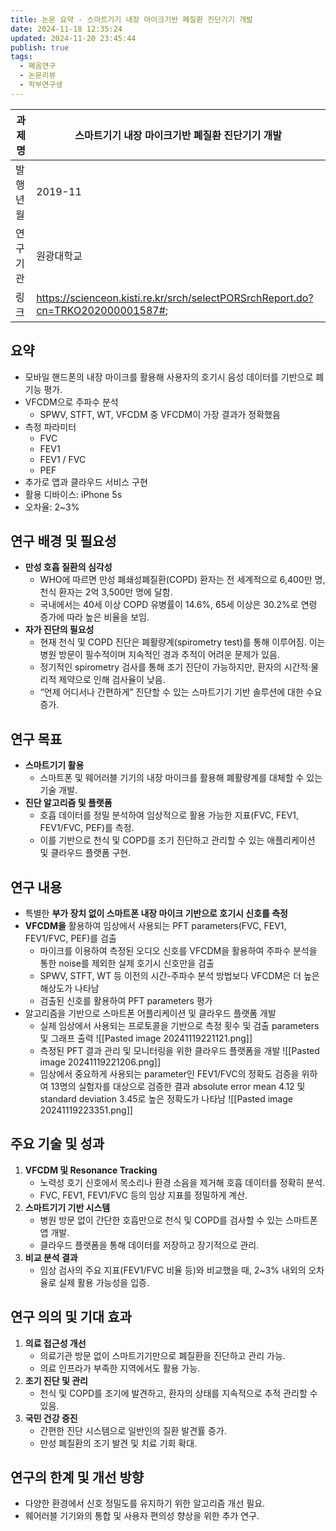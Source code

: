 ```yaml
---
title: 논문 요약 - 스마트기기 내장 마이크기반 폐질환 진단기기 개발
date: 2024-11-18 12:35:24
updated: 2024-11-20 23:45:44
publish: true
tags:
  - 폐음연구
  - 논문리뷰
  - 학부연구생
---
```


| 과제명  | 스마트기기 내장 마이크기반 폐질환 진단기기 개발                                                      |
| ---- | ------------------------------------------------------------------------------- |
| 발행년월 | 2019-11                                                                         |
| 연구기관 | 원광대학교                                                                           |
| 링크   | https://scienceon.kisti.re.kr/srch/selectPORSrchReport.do?cn=TRKO202000001587#; |
## 요약
- 모바일 핸드폰의 내장 마이크를 활용해 사용자의 호기시 음성 데이터를 기반으로 폐기능 평가.
- VFCDM으로 주파수 분석
	- SPWV, STFT, WT, VFCDM 중 VFCDM이 가장 결과가 정확했음
- 측정 파라미터
	- FVC
	- FEV1
	- FEV1 / FVC
	- PEF
- 추가로 앱과 클라우드 서비스 구현
- 활용 디바이스: iPhone 5s
- 오차율: 2~3%

## 연구 배경 및 필요성
- **만성 호흡 질환의 심각성**
    - WHO에 따르면 만성 폐쇄성폐질환(COPD) 환자는 전 세계적으로 6,400만 명, 천식 환자는 2억 3,500만 명에 달함.
    - 국내에서는 40세 이상 COPD 유병률이 14.6%, 65세 이상은 30.2%로 연령 증가에 따라 높은 비율을 보임.
- **자가 진단의 필요성**
    - 현재 천식 및 COPD 진단은 폐활량계(spirometry test)를 통해 이루어짐. 이는 병원 방문이 필수적이며 지속적인 경과 추적이 어려운 문제가 있음.
    - 정기적인 spirometry 검사를 통해 조기 진단이 가능하지만, 환자의 시간적·물리적 제약으로 인해 검사율이 낮음.
    - “언제 어디서나 간편하게” 진단할 수 있는 스마트기기 기반 솔루션에 대한 수요 증가.

## 연구 목표
- **스마트기기 활용**
    - 스마트폰 및 웨어러블 기기의 내장 마이크를 활용해 폐활량계를 대체할 수 있는 기술 개발.
- **진단 알고리즘 및 플랫폼**
    - 호흡 데이터를 정밀 분석하여 임상적으로 활용 가능한 지표(FVC, FEV1, FEV1/FVC, PEF)를 측정.
    - 이를 기반으로 천식 및 COPD를 조기 진단하고 관리할 수 있는 애플리케이션 및 클라우드 플랫폼 구현.

## 연구 내용
- 특별한 **부가 장치 없이 스마트폰 내장 마이크 기반으로 호기시 신호를 측정**
- **VFCDM을** 활용하여 임상에서 사용되는 PFT parameters(FVC, FEV1, FEV1/FVC, PEF)를 검출
	- 마이크를 이용하여 측정된 오디오 신호를 VFCDM을 활용하여 주파수 분석을 통한 noise를 제외한 실제 호기시 신호만을 검출
	- SPWV, STFT, WT 등 이전의 시간-주파수 분석 방법보다 VFCDM은 더 높은 해상도가 나타남
	- 검출된 신호를 활용하여 PFT parameters 평가
- 알고리즘을 기반으로 스마트폰 어플리케이션 및 클라우드 플랫폼 개발
	- 실제 임상에서 사용되는 프로토콜을 기반으로 측정 횟수 및 검출 parameters 및 그래프 출력 ![[Pasted image 20241119221121.png]]
	- 측정된 PFT 결과 관리 및 모니터링을 위한 클라우드 플랫폼을 개발 ![[Pasted image 20241119221206.png]]
	- 임상에서 중요하게 사용되는 parameter인 FEV1/FVC의 정확도 검증을 위하여 13명의 실험자를 대상으로 검증한 결과 absolute error mean 4.12 및 standard deviation 3.45로 높은 정확도가 나타남 ![[Pasted image 20241119223351.png]]
## 주요 기술 및 성과
1. **VFCDM 및 Resonance Tracking**
    - 노력성 호기 신호에서 목소리나 환경 소음을 제거해 호흡 데이터를 정확히 분석.
    - FVC, FEV1, FEV1/FVC 등의 임상 지표를 정밀하게 계산.
2. **스마트기기 기반 시스템**
    - 병원 방문 없이 간단한 호흡만으로 천식 및 COPD를 검사할 수 있는 스마트폰 앱 개발.
    - 클라우드 플랫폼을 통해 데이터를 저장하고 장기적으로 관리.
3. **비교 분석 결과**
    - 임상 검사의 주요 지표(FEV1/FVC 비율 등)와 비교했을 때, 2~3% 내외의 오차율로 실제 활용 가능성을 입증.

## 연구 의의 및 기대 효과
1. **의료 접근성 개선**
    - 의료기관 방문 없이 스마트기기만으로 폐질환을 진단하고 관리 가능.
    - 의료 인프라가 부족한 지역에서도 활용 가능.
2. **조기 진단 및 관리**
    - 천식 및 COPD를 조기에 발견하고, 환자의 상태를 지속적으로 추적 관리할 수 있음.
3. **국민 건강 증진**
    - 간편한 진단 시스템으로 일반인의 질환 발견률 증가.
    - 만성 폐질환의 조기 발견 및 치료 기회 확대.

## 연구의 한계 및 개선 방향
- 다양한 환경에서 신호 정밀도를 유지하기 위한 알고리즘 개선 필요.
- 웨어러블 기기와의 통합 및 사용자 편의성 향상을 위한 추가 연구.
